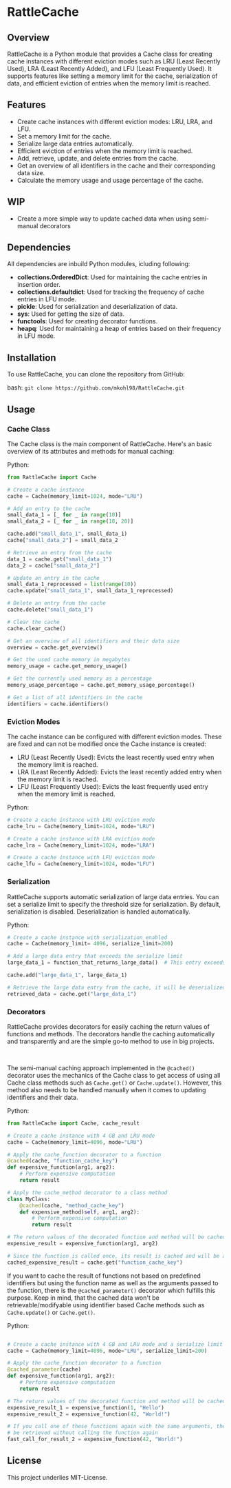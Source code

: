# RattleCache

## Overview
RattleCache is a Python module that provides a Cache class for creating cache instances with different eviction modes such as LRU (Least Recently Used), LRA (Least Recently Added), and LFU (Least Frequently Used). It supports features like setting a memory limit for the cache, serialization of data, and efficient eviction of entries when the memory limit is reached.

## Features
- Create cache instances with different eviction modes: LRU, LRA, and LFU.
- Set a memory limit for the cache.
- Serialize large data entries automatically.
- Efficient eviction of entries when the memory limit is reached.
- Add, retrieve, update, and delete entries from the cache.
- Get an overview of all identifiers in the cache and their corresponding data size.
- Calculate the memory usage and usage percentage of the cache.

## WIP
- Create a more simple way to update cached data when using semi-manual decorators

## Dependencies

All dependencies are inbuild Python modules, icluding following:

- **collections.OrderedDict**: Used for maintaining the cache entries in insertion order.
- **collections.defaultdict**: Used for tracking the frequency of cache entries in LFU mode.
- **pickle**: Used for serialization and deserialization of data.
- **sys**: Used for getting the size of data.
- **functools**: Used for creating decorator functions.
- **heapq**: Used for maintaining a heap of entries based on their frequency in LFU mode.

## Installation

To use RattleCache, you can clone the repository from GitHub:

bash:
`git clone https://github.com/mkohl98/RattleCache.git`

## Usage
### Cache Class

The Cache class is the main component of RattleCache. Here's an basic overview of its attributes and methods for manual caching:

Python:
```python
from RattleCache import Cache

# Create a cache instance
cache = Cache(memory_limit=1024, mode="LRU")

# Add an entry to the cache
small_data_1 = [_ for _ in range(10)]
small_data_2 = [_ for _ in range(10, 20)]

cache.add("small_data_1", small_data_1)
cache["small_data_2"] = small_data_2

# Retrieve an entry from the cache
data_1 = cache.get("small_data_1")
data_2 = cache["small_data_2"]

# Update an entry in the cache
small_data_1_reprocessed = list(range(10))
cache.update("small_data_1", small_data_1_reprocessed)

# Delete an entry from the cache
cache.delete("small_data_1")

# Clear the cache
cache.clear_cache()

# Get an overview of all identifiers and their data size
overview = cache.get_overview()

# Get the used cache memory in megabytes
memory_usage = cache.get_memory_usage()

# Get the currently used memory as a percentage
memory_usage_percentage = cache.get_memory_usage_percentage()

# Get a list of all identifiers in the cache
identifiers = cache.identifiers()
```

### Eviction Modes

The cache instance can be configured with different eviction modes. These are fixed and can not be modified once the Cache instance is created:
- LRU (Least Recently Used): Evicts the least recently used entry when the memory limit is reached.
- LRA (Least Recently Added): Evicts the least recently added entry when the memory limit is reached.
- LFU (Least Frequently Used): Evicts the least frequently used entry when the memory limit is reached.

Python:
```python
# Create a cache instance with LRU eviction mode
cache_lru = Cache(memory_limit=1024, mode="LRU")

# Create a cache instance with LRA eviction mode
cache_lra = Cache(memory_limit=1024, mode="LRA")

# Create a cache instance with LFU eviction mode
cache_lfu = Cache(memory_limit=1024, mode="LFU")
```

### Serialization

RattleCache supports automatic serialization of large data entries. You can set a serialize limit to specify the threshold size for serialization. By default, serialization is disabled. Deserialization is handled automatically.

Python:
```python
# Create a cache instance with serialization enabled
cache = Cache(memory_limit= 4096, serialize_limit=200)

# Add a large data entry that exceeds the serialize limit
large_data_1 = function_that_returns_large_data()  # This entry exceeds the serialize limit

cache.add("large_data_1", large_data_1)

# Retrieve the large data entry from the cache, it will be deserialized automatically
retrieved_data = cache.get("large_data_1")
```

### Decorators

RattleCache provides decorators for easily caching the return values of functions and methods. The decorators handle the caching automatically and transparently and are the 
simple go-to method to use in big projects. 

&nbsp;

The semi-manual caching approach implemented in the `@cached()` decorator uses the mechanics of the Cache class to get access of using all Cache class methods 
such as `Cache.get()` or `Cache.update()`. However, this method also needs to be handled manually when it comes to updating identifiers and their data.

Python:
```python
from RattleCache import Cache, cache_result

# Create a cache instance with 4 GB and LRU mode
cache = Cache(memory_limit=4096, mode="LRU")

# Apply the cache_function decorator to a function
@cached(cache, "function_cache_key")
def expensive_function(arg1, arg2):
    # Perform expensive computation
    return result

# Apply the cache_method decorator to a class method
class MyClass:
    @cached(cache, "method_cache_key")
    def expensive_method(self, arg1, arg2):
        # Perform expensive computation
        return result

# The return values of the decorated function and method will be cached based on the provided cache key
expensive_result = expensive_function(arg1, arg2)

# Since the function is called once, its result is cached and will be accessed if the function is called again
cached_expensive_result = cache.get("function_cache_key")
```

If you want to cache the result of functions not based on predefined identifiers but using the function name as well as
the arguments passed to the function, there is the `@cached_parameter()` decorator which fulfills this purpose. Keep in mind,
that the cached data won't be retrievable/modifyable using identifier based Cache methods such as `Cache.update()` or `Cache.get()`.

Python:
```python

# Create a cache instance with 4 GB and LRU mode and a serialize limit for 200 MB
cache = Cache(memory_limit=4096, mode="LRU", serialize_limit=200)

# Apply the cache_function decorator to a function
@cached_parameter(cache)
def expensive_function(arg1, arg2):
    # Perform expensive computation
    return result

# The return values of the decorated function and method will be cached based on the function name and the arguments
expensive_result_1 = expensive_function(1, "Hello")
expensive_result_2 = expensive_function(42, "World!")

# If you call one of these functions again with the same arguments, the cached result will 
# be retrieved without calling the function again
fast_call_for_result_2 = expensive_function(42, "World!")
```

## License
This project underlies MIT-License.